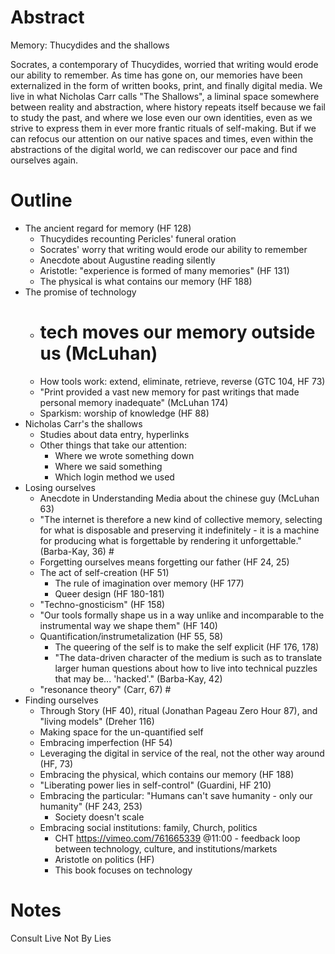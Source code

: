 # Abstract

Memory: Thucydides and the shallows

Socrates, a contemporary of Thucydides, worried that writing would erode our ability to remember. As time has gone on, our memories have been externalized in the form of written books, print, and finally digital media. We live in what Nicholas Carr calls "The Shallows", a liminal space somewhere between reality and abstraction, where history repeats itself because we fail to study the past, and where we lose even our own identities, even as we strive to express them in ever more frantic rituals of self-making. But if we can refocus our attention on our native spaces and times, even within the abstractions of the digital world, we can rediscover our pace and find ourselves again.

# Outline

- The ancient regard for memory (HF 128)
  - Thucydides recounting Pericles' funeral oration
  - Socrates' worry that writing would erode our ability to remember
  - Anecdote about Augustine reading silently
  - Aristotle: "experience is formed of many memories" (HF 131)
  - The physical is what contains our memory (HF 188)
- The promise of technology
  - # tech moves our memory outside us (McLuhan)
  - How tools work: extend, eliminate, retrieve, reverse (GTC 104, HF 73)
  - "Print provided a vast new memory for past writings that made personal memory inadequate" (McLuhan 174)
  - Sparkism: worship of knowledge (HF 88)
- Nicholas Carr's the shallows
  - Studies about data entry, hyperlinks
  - Other things that take our attention:
    - Where we wrote something down
    - Where we said something
    - Which login method we used
- Losing ourselves
  - Anecdote in Understanding Media about the chinese guy (McLuhan 63)
  - "The internet is therefore a new kind of collective memory, selecting for what is disposable and preserving it indefinitely - it is a machine for producing what is forgettable by rendering it unforgettable." (Barba-Kay, 36) #
  - Forgetting ourselves means forgetting our father (HF 24, 25)
  - The act of self-creation (HF 51)
    - The rule of imagination over memory (HF 177)
    - Queer design (HF 180-181)
  - "Techno-gnosticism" (HF 158)
  - "Our tools formally shape us in a way unlike and incomparable to the instrumental way we shape them" (HF 140)
  - Quantification/instrumetalization (HF 55, 58)
    - The queering of the self is to make the self explicit (HF 176, 178)
    - "The data-driven character of the medium is such as to translate larger human questions about how to live into technical puzzles that may be... 'hacked'." (Barba-Kay, 42)
  - "resonance theory" (Carr, 67) #
- Finding ourselves
  - Through Story (HF 40), ritual (Jonathan Pageau Zero Hour 87), and "living models" (Dreher 116)
  - Making space for the un-quantified self
  - Embracing imperfection (HF 54)
  - Leveraging the digital in service of the real, not the other way around (HF, 73)
  - Embracing the physical, which contains our memory (HF 188)
  - "Liberating power lies in self-control" (Guardini, HF 210)
  - Embracing the particular: "Humans can't save humanity - only our humanity" (HF 243, 253)
    - Society doesn't scale
  - Embracing social institutions: family, Church, politics
    - CHT https://vimeo.com/761665339 @11:00 - feedback loop between technology, culture, and institutions/markets
    - Aristotle on politics (HF)
    - This book focuses on technology

# Notes

Consult Live Not By Lies
